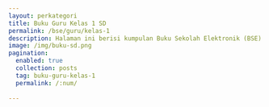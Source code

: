 ```yaml
---
layout: perkategori
title: Buku Guru Kelas 1 SD
permalink: /bse/guru/kelas-1
description: Halaman ini berisi kumpulan Buku Sekolah Elektronik (BSE) Buku Guru Satuan Pendidikan SD Kelas 1.
image: /img/buku-sd.png
pagination: 
  enabled: true
  collection: posts
  tag: buku-guru-kelas-1
  permalink: /:num/
  
---
```

